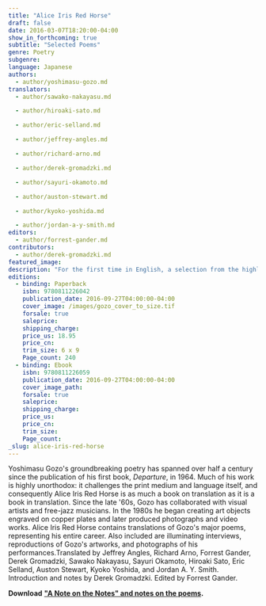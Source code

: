 ```yaml
---
title: "Alice Iris Red Horse"
draft: false
date: 2016-03-07T18:20:00-04:00
show_in_forthcoming: true
subtitle: "Selected Poems"
genre: Poetry
subgenre:
language: Japanese
authors:
  - author/yoshimasu-gozo.md
translators:
  - author/sawako-nakayasu.md

  - author/hiroaki-sato.md

  - author/eric-selland.md

  - author/jeffrey-angles.md

  - author/richard-arno.md

  - author/derek-gromadzki.md

  - author/sayuri-okamoto.md

  - author/auston-stewart.md

  - author/kyoko-yoshida.md

  - author/jordan-a-y-smith.md
editors:
  - author/forrest-gander.md
contributors:
  - author/derek-gromadzki.md
featured_image:
description: "For the first time in English, a selection from the highly acclaimed Japanese poet, photographer, performance artist, and filmmaker "
editions:
  - binding: Paperback
    isbn: 9780811226042
    publication_date: 2016-09-27T04:00:00-04:00
    cover_image: /images/gozo_cover_to_size.tif
    forsale: true
    saleprice:
    shipping_charge:
    price_us: 18.95
    price_cn:
    trim_size: 6 x 9
    Page_count: 240
  - binding: Ebook
    isbn: 9780811226059
    publication_date: 2016-09-27T04:00:00-04:00
    cover_image_path:
    forsale: true
    saleprice:
    shipping_charge:
    price_us:
    price_cn:
    trim_size:
    Page_count:
_slug: alice-iris-red-horse
---
```

Yoshimasu Gozo's groundbreaking poetry has spanned over half a century since the publication of his first book, _Departure_, in 1964. Much of his work is highly unorthodox: it challenges the print medium and language itself, and consequently Alice Iris Red Horse is as much a book on translation as it is a book in translation. Since the late '60s, Gozo has collaborated with visual artists and free-jazz musicians. In the 1980s he began creating art objects engraved on copper plates and later produced photographs and video works. Alice Iris Red Horse contains translations of Gozo's major poems, representing his entire career. Also included are illuminating interviews, reproductions of Gozo's artworks, and photographs of his performances.Translated by Jeffrey Angles, Richard Arno, Forrest Gander, Derek Gromadzki, Sawako Nakayasu, Sayuri Okamoto, Hiroaki Sato, Eric Selland, Auston Stewart, Kyoko Yoshida, and Jordan A. Y. Smith. Introduction and notes by Derek Gromadzki. Edited by Forrest Gander.

**Download** **["A Note on the Notes" and notes on the poems](/static/files/Gromadzki_ND_Website_Notes_Omnibus_With_Intro.pdf).**[](/static/files/Gromadzki_ND_Website_Notes_Omnibus_With_Intro.pdf)

